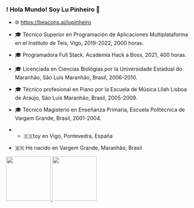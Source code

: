 ### ! Hola Mundo! Soy Lu Pinheiro 👋
- 🌐  https://beacons.ai/lupinheiro

- 🎓 Técnico Superior en Programación de Aplicaciones Multiplataforma en el Instituto de Teis, Vigo, 2019-2022, 2000 horas.
- 🎓 Programadora Full Stack. Academía Hack a Boss, 2021, 400 horas.
- 🎓 Licenciada en Ciencias Biológias por la Universidade Estadual do Maranhão, São Luís Maranhão, Brasil, 2006-2010.
- 🎓 Técnico  profesional en Piano por la Escuela de Música Lilah Lisboa de Araújo, São Luís Maranhão, Brasil, 2005-2009.
- 🎓 Técnico Magisterio en Enseñanza Primaria, Escuela Politécnica de Vargem Grande, Brasil, 2001-2004.
- - 🇪🇸toy en Vigo, Pontevedra, España
- 🇧🇷 He nacido en Vargem Grande, Maranhão, Brasil
  

<div>
 
  <a href="https://beacons.ai/lupinheiro">
    <img  height="120em" src= "https://github-readme-stats.vercel.app/api?username=lucpinheiro&show_icons=true&theme=highcontrast&include_all_commits=true&count_private=true"/>
    <img  height="120em" src= "https://github-readme-stats.vercel.app/api/top-langs/?username=lucpinheiro&layout=compact&langs_count=16&theme=highcontrast"/>                       
</div>
